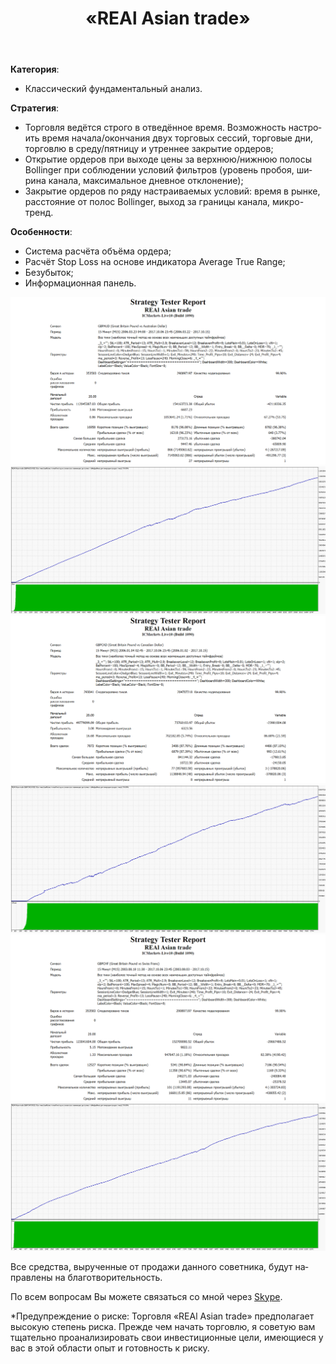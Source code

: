 ﻿---
layout: post-ea

group: Технический советник
title: «REAl Asian trade»
meta: Описание статьи
logo: real-asian-trade.svg
order: 2

category: ea

lang: ru
ref: real_asian_trade
---

**Категория**:
  - Классический фундаментальный анализ.

**Стратегия**:
  - Торговля ведётся строго в отведённое время. Возможность настроить время начала/окончания двух торговых сессий, торговые дни, торговлю в среду/пятницу и утреннее закрытие ордеров;
  - Открытие ордеров при выходе цены за верхнюю/нижнюю полосы Bollinger при соблюдении условий фильтров (уровень пробоя, ширина канала, максимальное дневное отклонение);
  - Закрытие ордеров по ряду настраиваемых условий: время в рынке, расстояние от полос Bollinger, выход за границы канала, микро-тренд.

**Особенности**:
  - Система расчёта объёма ордера;
  - Расчёт Stop Loss на основе индикатора Average True Range;
  - Безубыток;
  - Информационная панель.


<a data-fancybox="gallery" href="/img/ea/ru/GBPAUD-Strategy-Tester-Report-REAl-Asian-trade-(RUS).png"><img src="/img/ea/ru/GBPAUD-Strategy-Tester-Report-REAl-Asian-trade-(RUS).png" alt=""></a>
<a data-fancybox="gallery" href="/img/ea/ru/GBPAUD-Strategy-Tester-Report-Graph-REAl-Asian-trade-(RUS).png"><img src="/img/ea/ru/GBPAUD-Strategy-Tester-Report-Graph-REAl-Asian-trade-(RUS).png" alt=""></a>
<a data-fancybox="gallery" href="/img/ea/ru/GBPCAD-Strategy-Tester-Report-REAl-Asian-trade-(RUS).png"><img src="/img/ea/ru/GBPCAD-Strategy-Tester-Report-REAl-Asian-trade-(RUS).png" alt=""></a>
<a data-fancybox="gallery" href="/img/ea/ru/GBPCAD-Strategy-Tester-Report-Graph-REAl-Asian-trade-(RUS).png"><img src="/img/ea/ru/GBPCAD-Strategy-Tester-Report-Graph-REAl-Asian-trade-(RUS).png" alt=""></a>
<a data-fancybox="gallery" href="/img/ea/ru/GBPCHF-Strategy-Tester-Report-REAl-Asian-trade-(RUS).png"><img src="/img/ea/ru/GBPCHF-Strategy-Tester-Report-REAl-Asian-trade-(RUS).png" alt=""></a>
<a data-fancybox="gallery" href="/img/ea/ru/GBPCHF-Strategy-Tester-Report-Graph-REAl-Asian-trade-(RUS).png"><img src="/img/ea/ru/GBPCHF-Strategy-Tester-Report-Graph-REAl-Asian-trade-(RUS).png" alt=""></a>


<!-- Работу советника «REAl nAsian trade» можно увидеть на видео.

<iframe width="560" height="315" src="https://www.youtube.com/embed/eoHqHGPLqW0" frameborder="0" allowfullscreen></iframe> -->

Все средства, вырученные от продажи данного советника, будут направлены на благотворительность.

По всем вопросам Вы можете связаться со мной через <a href="skype:chutkoy89?chat" target="_blank">Skype</a>.

*Предупреждение о риске: Торговля «REAl Asian trade» предполагает высокую степень риска. Прежде чем начать торговлю, я советую вам тщательно проанализировать свои инвестиционные цели, имеющиеся у вас в этой области опыт и готовность к риску.
